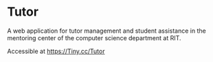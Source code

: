 # Tutor
A web application for tutor management and student assistance in the mentoring center of the computer science department at RIT.

Accessible at https://Tiny.cc/Tutor
